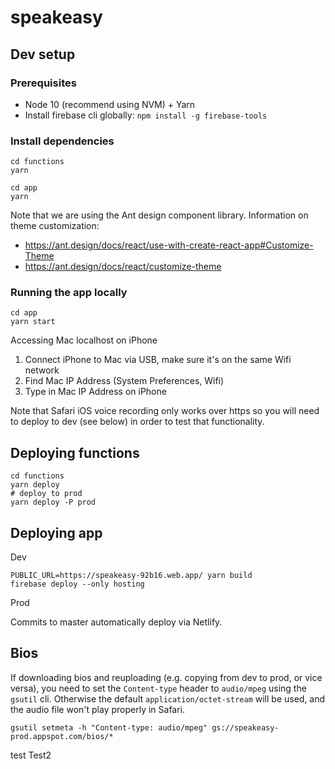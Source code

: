 # speakeasy

## Dev setup

### Prerequisites

- Node 10 (recommend using NVM) + Yarn
- Install firebase cli globally: `npm install -g firebase-tools`

### Install dependencies

```
cd functions
yarn
```

```
cd app
yarn
```

Note that we are using the Ant design component library. Information on theme customization:

- https://ant.design/docs/react/use-with-create-react-app#Customize-Theme
- https://ant.design/docs/react/customize-theme

### Running the app locally

```
cd app
yarn start
```

Accessing Mac localhost on iPhone

1. Connect iPhone to Mac via USB, make sure it's on the same Wifi network
2. Find Mac IP Address (System Preferences, Wifi)
3. Type in Mac IP Address on iPhone

Note that Safari iOS voice recording only works over https so you will need to deploy to dev (see below) in order to test that functionality.

## Deploying functions

```
cd functions
yarn deploy
# deploy to prod
yarn deploy -P prod
```

## Deploying app

Dev

```
PUBLIC_URL=https://speakeasy-92b16.web.app/ yarn build
firebase deploy --only hosting
```

Prod

Commits to master automatically deploy via Netlify.


## Bios

If downloading bios and reuploading (e.g. copying from dev to prod, or vice versa), you need to set the `Content-type`
header to `audio/mpeg` using the `gsutil` cli. Otherwise the default `application/octet-stream` will be used, and the
audio file won't play properly in Safari.

```
gsutil setmeta -h "Content-type: audio/mpeg" gs://speakeasy-prod.appspot.com/bios/*
```
test
Test2